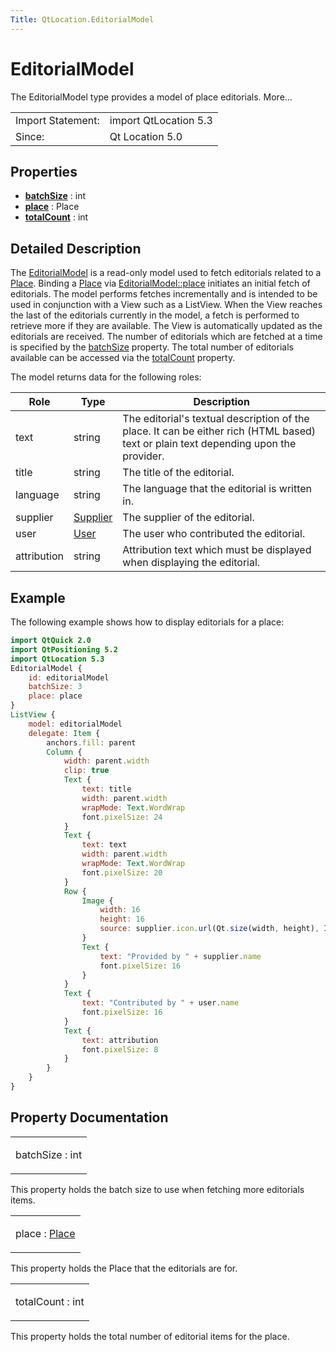 ```yaml
---
Title: QtLocation.EditorialModel
---
```

        
EditorialModel
==============

<span class="subtitle"></span>
The EditorialModel type provides a model of place editorials. More...

|                   |                       |
|-------------------|-----------------------|
| Import Statement: | import QtLocation 5.3 |
| Since:            | Qt Location 5.0       |

<span id="properties"></span>
Properties
----------

-   ****[batchSize](../../sdk-15.04.1/QtLocation.EditorialModel.md#batchSize-prop)**** : int
-   ****[place](../../sdk-15.04.1/QtLocation.EditorialModel.md#place-prop)**** : Place
-   ****[totalCount](../../sdk-15.04.1/QtLocation.EditorialModel.md#totalCount-prop)**** : int

<span id="details"></span>
Detailed Description
--------------------

The [EditorialModel](../../sdk-15.04.1/QtLocation.EditorialModel.md) is a read-only model used to fetch editorials related to a [Place](../../sdk-15.04.1/QtLocation.location-cpp-qml.md#place). Binding a [Place](../../sdk-15.04.1/QtLocation.location-cpp-qml.md#place) via [EditorialModel::place](../../sdk-15.04.1/QtLocation.EditorialModel.md#place-prop) initiates an initial fetch of editorials. The model performs fetches incrementally and is intended to be used in conjunction with a View such as a ListView. When the View reaches the last of the editorials currently in the model, a fetch is performed to retrieve more if they are available. The View is automatically updated as the editorials are received. The number of editorials which are fetched at a time is specified by the [batchSize](../../sdk-15.04.1/QtLocation.EditorialModel.md#batchSize-prop) property. The total number of editorials available can be accessed via the [totalCount](../../sdk-15.04.1/QtLocation.EditorialModel.md#totalCount-prop) property.

The model returns data for the following roles:

| Role        | Type                                                         | Description                                                                                                                          |
|-------------|--------------------------------------------------------------|--------------------------------------------------------------------------------------------------------------------------------------|
| text        | string                                                       | The editorial's textual description of the place. It can be either rich (HTML based) text or plain text depending upon the provider. |
| title       | string                                                       | The title of the editorial.                                                                                                          |
| language    | string                                                       | The language that the editorial is written in.                                                                                       |
| supplier    | [Supplier](../../sdk-15.04.1/QtLocation.Supplier.md) | The supplier of the editorial.                                                                                                       |
| user        | [User](../../sdk-15.04.1/QtLocation.User.md)         | The user who contributed the editorial.                                                                                              |
| attribution | string                                                       | Attribution text which must be displayed when displaying the editorial.                                                              |

<span id="example"></span>
Example
-------

The following example shows how to display editorials for a place:

``` qml
import QtQuick 2.0
import QtPositioning 5.2
import QtLocation 5.3
EditorialModel {
    id: editorialModel
    batchSize: 3
    place: place
}
ListView {
    model: editorialModel
    delegate: Item {
        anchors.fill: parent
        Column {
            width: parent.width
            clip: true
            Text {
                text: title
                width: parent.width
                wrapMode: Text.WordWrap
                font.pixelSize: 24
            }
            Text {
                text: text
                width: parent.width
                wrapMode: Text.WordWrap
                font.pixelSize: 20
            }
            Row {
                Image {
                    width: 16
                    height: 16
                    source: supplier.icon.url(Qt.size(width, height), Icon.List)
                }
                Text {
                    text: "Provided by " + supplier.name
                    font.pixelSize: 16
                }
            }
            Text {
                text: "Contributed by " + user.name
                font.pixelSize: 16
            }
            Text {
                text: attribution
                font.pixelSize: 8
            }
        }
    }
}
```

Property Documentation
----------------------

<table>
<colgroup>
<col width="100%" />
</colgroup>
<tbody>
<tr class="odd">
<td><p><span id="batchSize-prop"></span><span class="name">batchSize</span> : <span class="type">int</span></p></td>
</tr>
</tbody>
</table>

This property holds the batch size to use when fetching more editorials items.

<table>
<colgroup>
<col width="100%" />
</colgroup>
<tbody>
<tr class="odd">
<td><p><span id="place-prop"></span><span class="name">place</span> : <span class="type"><a href="../sdk-15.04.1/QtLocation.Place.md">Place</a></span></p></td>
</tr>
</tbody>
</table>

This property holds the Place that the editorials are for.

<table>
<colgroup>
<col width="100%" />
</colgroup>
<tbody>
<tr class="odd">
<td><p><span id="totalCount-prop"></span><span class="name">totalCount</span> : <span class="type">int</span></p></td>
</tr>
</tbody>
</table>

This property holds the total number of editorial items for the place.

